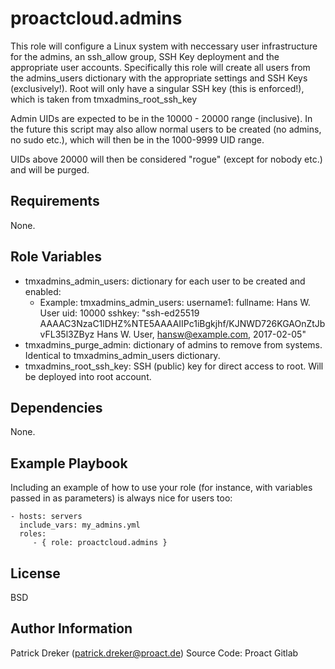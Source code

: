 proactcloud.admins
=============

This role will configure a Linux system with neccessary user infrastructure for the admins, an ssh_allow group, SSH Key deployment and the appropriate user accounts. Specifically this role will create all users from the admins_users dictionary with the appropriate settings and SSH Keys (exclusively!). Root will only have a singular SSH key (this is enforced!), which is taken from tmxadmins_root_ssh_key

Admin UIDs are expected to be in the 10000 - 20000 range (inclusive). In the future this script may also allow normal users to be created (no admins, no sudo etc.), which will then be in the 1000-9999 UID range.

UIDs above 20000 will then be considered "rogue" (except for nobody etc.) and will be purged.

Requirements
------------

None.

Role Variables
--------------

* tmxadmins_admin_users: dictionary for each user to be created and enabled:
  * Example:
    tmxadmins_admin_users:
      username1:
        fullname: Hans W. User
        uid: 10000
        sshkey: "ssh-ed25519 AAAAC3NzaC1lDHZ%NTE5AAAAIIPc1iBgkjhf/KJNWD726KGAOnZtJbvFL35l3ZByz Hans W. User, <hansw@example.com>, 2017-02-05"
* tmxadmins_purge_admin: dictionary of admins to remove from systems. Identical to tmxadmins_admin_users dictionary.
* tmxadmins_root_ssh_key: SSH (public) key for direct access to root. Will be deployed into root account.

Dependencies
------------

None.

Example Playbook
----------------

Including an example of how to use your role (for instance, with variables passed in as parameters) is always nice for users too:

    - hosts: servers
      include_vars: my_admins.yml
      roles:
         - { role: proactcloud.admins }

License
-------

BSD

Author Information
------------------
Patrick Dreker (patrick.dreker@proact.de)
Source Code: Proact Gitlab
